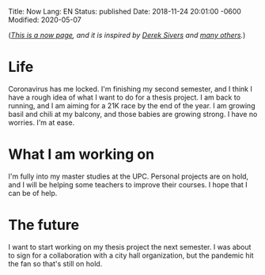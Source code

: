 Title: Now
Lang: EN
Status: published
Date: 2018-11-24 20:01:00 -0600
Modified: 2020-05-07

(_[This is a now page](https://nownownow.com/about), and it is inspired by [Derek Sivers](https://sivers.org/now3) and [many others](https://nownownow.com/)._)

# Life

Coronavirus has me locked. I'm finishing my second semester, and I think I have a rough idea of what I want to do for a thesis project. I am back to running, and I am aiming for a 21K race by the end of the year. I am growing basil and chili at my balcony, and those babies are growing strong. I have no worries. I'm at ease.

# What I am working on

I'm fully into my master studies at the UPC. Personal projects are on hold, and I will be helping some teachers to improve their courses. I hope that I can be of help.

# The future

I want to start working on my thesis project the next semester. I was about to sign for a collaboration with a city hall organization, but the pandemic hit the fan so that's still on hold.
